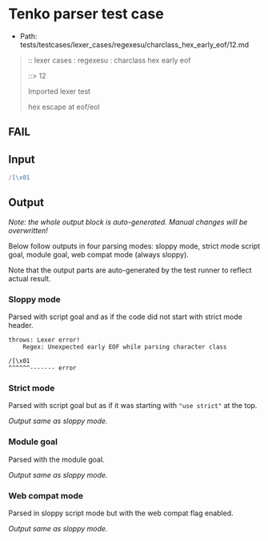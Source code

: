 # Tenko parser test case

- Path: tests/testcases/lexer_cases/regexesu/charclass_hex_early_eof/12.md

> :: lexer cases : regexesu : charclass hex early eof
>
> ::> 12
>
> Imported lexer test
>
> hex escape at eof/eol

## FAIL

## Input

`````js
/[\x01
`````

## Output

_Note: the whole output block is auto-generated. Manual changes will be overwritten!_

Below follow outputs in four parsing modes: sloppy mode, strict mode script goal, module goal, web compat mode (always sloppy).

Note that the output parts are auto-generated by the test runner to reflect actual result.

### Sloppy mode

Parsed with script goal and as if the code did not start with strict mode header.

`````
throws: Lexer error!
    Regex: Unexpected early EOF while parsing character class

/[\x01
^^^^^^------- error
`````

### Strict mode

Parsed with script goal but as if it was starting with `"use strict"` at the top.

_Output same as sloppy mode._

### Module goal

Parsed with the module goal.

_Output same as sloppy mode._

### Web compat mode

Parsed in sloppy script mode but with the web compat flag enabled.

_Output same as sloppy mode._
